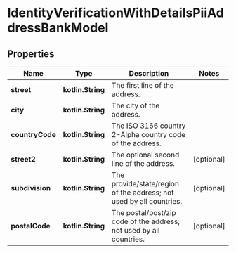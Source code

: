 
# IdentityVerificationWithDetailsPiiAddressBankModel

## Properties
Name | Type | Description | Notes
------------ | ------------- | ------------- | -------------
**street** | **kotlin.String** | The first line of the address. | 
**city** | **kotlin.String** | The city of the address. | 
**countryCode** | **kotlin.String** | The ISO 3166 country 2-Alpha country code of the address. | 
**street2** | **kotlin.String** | The optional second line of the address. |  [optional]
**subdivision** | **kotlin.String** | The provide/state/region of the address; not used by all countries. |  [optional]
**postalCode** | **kotlin.String** | The postal/post/zip code of the address; not used by all countries. |  [optional]



